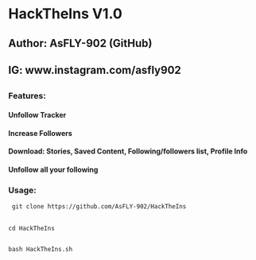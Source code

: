 # HackTheIns V1.0

<h2>Author: AsFLY-902 (GitHub)</h2>
<h2>IG: www.instagram.com/asfly902<h2>
<h3>Features:</h3>
 <h4>Unfollow Tracker</h4>
 <h4>Increase Followers</h4>
<h4>Download: Stories, Saved Content, Following/followers list, Profile Info</h4>
<h4>Unfollow all your following</h4>
 
<h3>Usage:</h3>
<pre><code> git clone https://github.com/AsFLY-902/HackTheIns
 </code>
 <code>
cd HackTheIns
 </code>
<code>
bash HackTheIns.sh
</code></pre>

